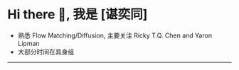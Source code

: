 # Hi there 👋, 我是 [谌奕同]

- 熟悉 Flow Matching/Diffusion, 主要关注 Ricky T.Q. Chen and Yaron Lipman
- 大部分时间在具身组
---

